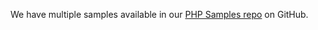 We have multiple samples available in our [PHP Samples repo](https://github.com/okta/samples-php/tree/develop/okta-hosted-login) on GitHub.
